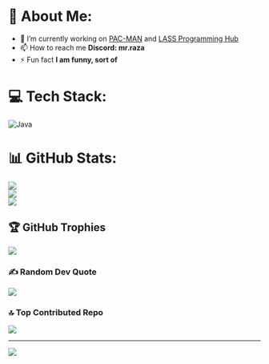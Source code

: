 # 💫 About Me:
- 🔭 I’m currently working on [PAC-MAN](https://github.com/Shayan-Mazahir/Java-Learning](https://github.com/Shayan-Mazahir/PAC-MAN)) and [LASS Programming Hub](https://github.com/Louise-Arbor-SS-Programming-Hub/Back-end)<br>
- 📫 How to reach me **Discord: mr.raza**<br>
- ⚡ Fun fact **I am funny, sort of**<br>


# 💻 Tech Stack:
![Java](https://img.shields.io/badge/java-%23ED8B00.svg?style=plastic&logo=openjdk&logoColor=white)
# 📊 GitHub Stats:
![](https://github-readme-stats.vercel.app/api?username=Shayan-Mazahir&theme=dark&hide_border=false&include_all_commits=true&count_private=false)<br/>
![](https://github-readme-streak-stats.herokuapp.com/?user=Shayan-Mazahir&theme=dark&hide_border=false)<br/>
![](https://github-readme-stats.vercel.app/api/top-langs/?username=Shayan-Mazahir&theme=dark&hide_border=false&include_all_commits=true&count_private=false&layout=compact)

## 🏆 GitHub Trophies
![](https://github-profile-trophy.vercel.app/?username=Shayan-Mazahir&theme=radical&no-frame=false&no-bg=true&margin-w=4)

### ✍️ Random Dev Quote
![](https://quotes-github-readme.vercel.app/api?type=horizontal&theme=radical)

### 🔝 Top Contributed Repo
![](https://github-contributor-stats.vercel.app/api?username=Shayan-Mazahir&limit=5&theme=dark&combine_all_yearly_contributions=true)

---
[![](https://visitcount.itsvg.in/api?id=Shayan-Mazahir&icon=10&color=0)](https://visitcount.itsvg.in)

<!-- Proudly created with GPRM ( https://gprm.itsvg.in ) -->
